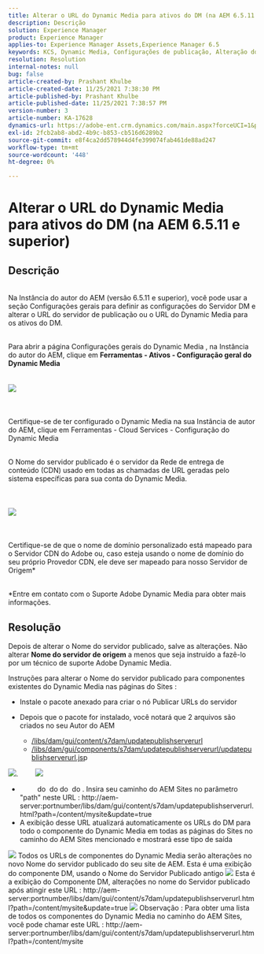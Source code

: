 ```yaml
---
title: Alterar o URL do Dynamic Media para ativos do DM (na AEM 6.5.11 e superior)
description: Descrição
solution: Experience Manager
product: Experience Manager
applies-to: Experience Manager Assets,Experience Manager 6.5
keywords: KCS, Dynamic Media, Configurações de publicação, Alteração do URL do DM
resolution: Resolution
internal-notes: null
bug: false
article-created-by: Prashant Khulbe
article-created-date: 11/25/2021 7:38:30 PM
article-published-by: Prashant Khulbe
article-published-date: 11/25/2021 7:38:57 PM
version-number: 3
article-number: KA-17628
dynamics-url: https://adobe-ent.crm.dynamics.com/main.aspx?forceUCI=1&pagetype=entityrecord&etn=knowledgearticle&id=98388241-274e-ec11-8c62-00224804e5cb
exl-id: 2fcb2ab8-abd2-4b9c-b853-cb516d6289b2
source-git-commit: e8f4ca2dd578944d4fe399074fab461de88ad247
workflow-type: tm+mt
source-wordcount: '448'
ht-degree: 0%

---
```


# Alterar o URL do Dynamic Media para ativos do DM (na AEM 6.5.11 e superior)

## Descrição

<br>Na Instância do autor do AEM (versão 6.5.11 e superior), você pode usar a seção Configurações gerais para definir as configurações do Servidor DM e alterar o URL do servidor de publicação ou o URL do Dynamic Media para os ativos do DM.

<br>Para abrir a página Configurações gerais do Dynamic Media , na Instância do autor do AEM, clique em <b>Ferramentas - Ativos - Configuração geral do Dynamic Media</b>
<br> <br><br>![](assets/___99388241-274e-ec11-8c62-00224804e5cb___.png)<br><br> <br><br>Certifique-se de ter configurado o Dynamic Media na sua Instância de autor do AEM, clique em Ferramentas - Cloud Services - Configuração do Dynamic Media

<br>O Nome do servidor publicado é o servidor da Rede de entrega de conteúdo (CDN) usado em todas as chamadas de URL geradas pelo sistema específicas para sua conta do Dynamic Media.<br><br> <br><br>![](assets/___9c388241-274e-ec11-8c62-00224804e5cb___.png)<br><br> <br><br>Certifique-se de que o nome de domínio personalizado está mapeado para o Servidor CDN do Adobe ou, caso esteja usando o nome de domínio do seu próprio Provedor CDN, ele deve ser mapeado para nosso Servidor de Origem\*

<br>\*Entre em contato com o Suporte Adobe Dynamic Media para obter mais informações. <br>

## Resolução


Depois de alterar o Nome do servidor publicado, salve as alterações. Não alterar <b>Nome do servidor de origem</b> a menos que seja instruído a fazê-lo por um técnico de suporte Adobe Dynamic Media.

Instruções para alterar o Nome do servidor publicado para componentes existentes do Dynamic Media nas páginas do Sites :

- Instale o pacote anexado para criar o nó Publicar URLs do servidor
- Depois que o pacote for instalado, você notará que 2 arquivos são criados no seu Autor do AEM

   - [/libs/dam/gui/content/s7dam/updatepublishserverurl](http://vgaur-wx-1:4502/crx/de/index.jsp#/crx.default/jcr%3aroot/libs/dam/gui/content/s7dam/updatepublishserverurl "Exibir caminho no CRXDE Lite")
   - [/libs/dam/gui/components/s7dam/updatepublishserverurl/updatepublishserverurl.js](http://vgaur-wx-1:4502/crx/de/index.jsp#/crx.default/jcr%3aroot/libs/dam/gui/components/s7dam/updatepublishserverurl/updatepublishserverurl.jsp "Exibir caminho no CRXDE Lite")p


![](assets/d326656d-3f49-ec11-8c62-000d3a5cbc3f.png).         ![](assets/20fc6673-3f49-ec11-8c62-000d3a5cbc3f.png)

- &#x200B; &#x200B; &#x200B; &#x200B; &#x200B; &#x200B; &#x200B; &#x200B; &#x200B; do &#x200B; do  do &#x200B; do . Insira seu caminho do AEM Sites no parâmetro &quot;path&quot; neste URL : http://aem-server:portnumber/libs/dam/gui/content/s7dam/updatepublishserverurl.html?path=/content/mysite&amp;update=true &#x200B; &#x200B; &#x200B; &#x200B; &#x200B; &#x200B;
- A exibição desse URL atualizará automaticamente os URLs do DM para todo o componente do Dynamic Media em todas as páginas do Sites no caminho do AEM Sites mencionado e mostrará esse tipo de saída


![](assets/12ef597f-3f49-ec11-8c62-000d3a5cbc3f.png)
Todos os URLs de componentes do Dynamic Media serão alterações no novo Nome do servidor publicado do seu site de AEM.
Esta é uma exibição do componente DM, usando o Nome do Servidor Publicado antigo
![](assets/59f64ca5-4049-ec11-8c62-000d3a5cbc3f.png)
Esta é a exibição do Componente DM, alterações no nome do Servidor publicado após atingir este URL : http://aem-server:portnumber/libs/dam/gui/content/s7dam/updatepublishserverurl.html?path=/content/mysite&amp;update=true
![](assets/7a7449b1-4049-ec11-8c62-000d3a5cbc3f.png)
Observação : Para obter uma lista de todos os componentes do Dynamic Media no caminho do AEM Sites, você pode chamar este URL : http://aem-server:portnumber/libs/dam/gui/content/s7dam/updatepublishserverurl.html?path=/content/mysite

&#x200B; &#x200B; &#x200B; &#x200B; &#x200B; &#x200B; &#x200B;
